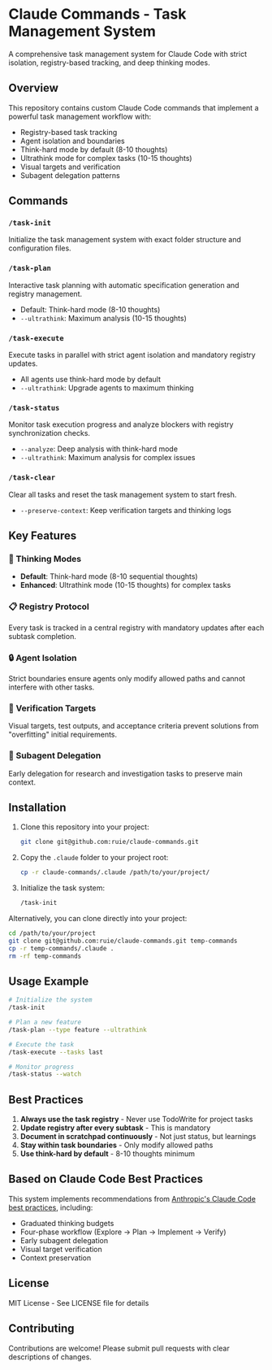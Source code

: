 # Claude Commands - Task Management System

A comprehensive task management system for Claude Code with strict isolation, registry-based tracking, and deep thinking modes.

## Overview

This repository contains custom Claude Code commands that implement a powerful task management workflow with:
- Registry-based task tracking
- Agent isolation and boundaries
- Think-hard mode by default (8-10 thoughts)
- Ultrathink mode for complex tasks (10-15 thoughts)
- Visual targets and verification
- Subagent delegation patterns

## Commands

### `/task-init`
Initialize the task management system with exact folder structure and configuration files.

### `/task-plan` 
Interactive task planning with automatic specification generation and registry management.
- Default: Think-hard mode (8-10 thoughts)
- `--ultrathink`: Maximum analysis (10-15 thoughts)

### `/task-execute`
Execute tasks in parallel with strict agent isolation and mandatory registry updates.
- All agents use think-hard mode by default
- `--ultrathink`: Upgrade agents to maximum thinking

### `/task-status`
Monitor task execution progress and analyze blockers with registry synchronization checks.
- `--analyze`: Deep analysis with think-hard mode
- `--ultrathink`: Maximum analysis for complex issues

### `/task-clear`
Clear all tasks and reset the task management system to start fresh.
- `--preserve-context`: Keep verification targets and thinking logs

## Key Features

### 🧠 Thinking Modes
- **Default**: Think-hard mode (8-10 sequential thoughts)
- **Enhanced**: Ultrathink mode (10-15 thoughts) for complex tasks

### 📋 Registry Protocol
Every task is tracked in a central registry with mandatory updates after each subtask completion.

### 🔒 Agent Isolation
Strict boundaries ensure agents only modify allowed paths and cannot interfere with other tasks.

### 🎯 Verification Targets
Visual targets, test outputs, and acceptance criteria prevent solutions from "overfitting" initial requirements.

### 🤖 Subagent Delegation
Early delegation for research and investigation tasks to preserve main context.

## Installation

1. Clone this repository into your project:
   ```bash
   git clone git@github.com:ruie/claude-commands.git
   ```
2. Copy the `.claude` folder to your project root:
   ```bash
   cp -r claude-commands/.claude /path/to/your/project/
   ```
3. Initialize the task system:
   ```bash
   /task-init
   ```

Alternatively, you can clone directly into your project:
```bash
cd /path/to/your/project
git clone git@github.com:ruie/claude-commands.git temp-commands
cp -r temp-commands/.claude .
rm -rf temp-commands
```

## Usage Example

```bash
# Initialize the system
/task-init

# Plan a new feature
/task-plan --type feature --ultrathink

# Execute the task
/task-execute --tasks last

# Monitor progress
/task-status --watch
```

## Best Practices

1. **Always use the task registry** - Never use TodoWrite for project tasks
2. **Update registry after every subtask** - This is mandatory
3. **Document in scratchpad continuously** - Not just status, but learnings
4. **Stay within task boundaries** - Only modify allowed paths
5. **Use think-hard by default** - 8-10 thoughts minimum

## Based on Claude Code Best Practices

This system implements recommendations from [Anthropic's Claude Code best practices](https://www.anthropic.com/engineering/claude-code-best-practices), including:
- Graduated thinking budgets
- Four-phase workflow (Explore → Plan → Implement → Verify)
- Early subagent delegation
- Visual target verification
- Context preservation

## License

MIT License - See LICENSE file for details

## Contributing

Contributions are welcome! Please submit pull requests with clear descriptions of changes.